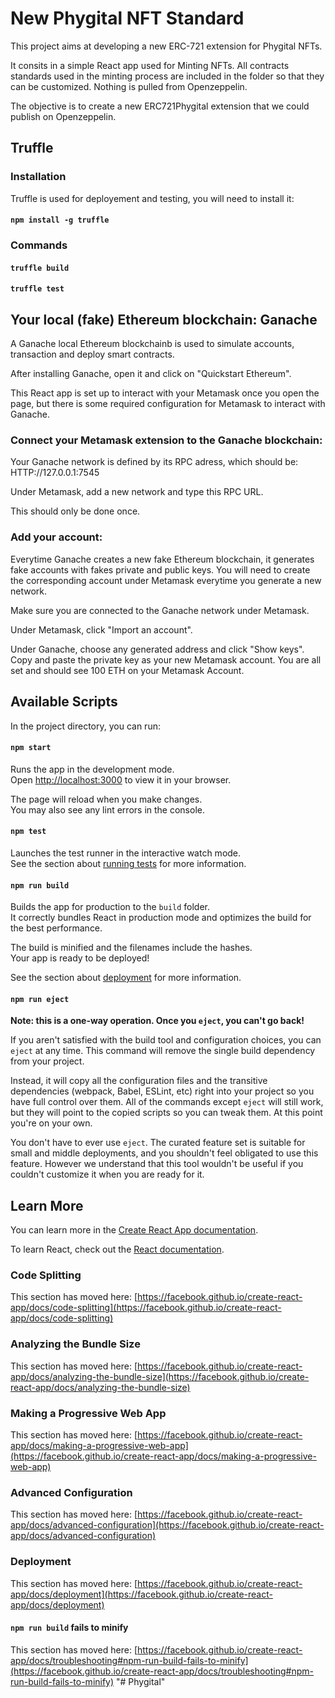 
# New Phygital NFT Standard

This project aims at developing a new ERC-721 extension for Phygital NFTs.

It consits in a simple React app used for Minting NFTs. All contracts standards used in the minting process are included in the folder so that they can be customized. Nothing is pulled from Openzeppelin.

The objective is to create a new ERC721Phygital extension that we could publish on Openzeppelin.

## Truffle

### Installation

Truffle is used for deployement and testing, you will need to install it:

#### `npm install -g truffle`

### Commands

#### `truffle build`

#### `truffle test`


## Your local (fake) Ethereum blockchain: Ganache

A Ganache local Ethereum blockchainb is used to simulate accounts, transaction and deploy smart contracts.

After installing Ganache, open it and click on "Quickstart Ethereum".

This React app is set up to interact with your Metamask once you open the page, but there is some required configuration for Metamask to interact with Ganache.

### Connect your Metamask extension to the Ganache blockchain:

Your Ganache network is defined by its RPC adress, which should be: HTTP://127.0.0.1:7545

Under Metamask, add a new network and type this RPC URL.

This should only be done once.

### Add your account:

Everytime Ganache creates a new fake Ethereum blockchain, it generates fake accounts with fakes private and public keys. You will need to create the corresponding account under Metamask everytime you generate a new network.

Make sure you are connected to the Ganache network under Metamask.

Under Metamask, click "Import an account".

Under Ganache, choose any generated address and click "Show keys". Copy and paste the private key as your new Metamask account. You are all set and should see 100 ETH on your Metamask Account.


## Available Scripts

In the project directory, you can run:

#### `npm start`

Runs the app in the development mode.\
Open [http://localhost:3000](http://localhost:3000) to view it in your browser.

The page will reload when you make changes.\
You may also see any lint errors in the console.

#### `npm test`

Launches the test runner in the interactive watch mode.\
See the section about [running tests](https://facebook.github.io/create-react-app/docs/running-tests) for more information.

#### `npm run build`

Builds the app for production to the `build` folder.\
It correctly bundles React in production mode and optimizes the build for the best performance.

The build is minified and the filenames include the hashes.\
Your app is ready to be deployed!

See the section about [deployment](https://facebook.github.io/create-react-app/docs/deployment) for more information.

#### `npm run eject`

**Note: this is a one-way operation. Once you `eject`, you can't go back!**

If you aren't satisfied with the build tool and configuration choices, you can `eject` at any time. This command will remove the single build dependency from your project.

Instead, it will copy all the configuration files and the transitive dependencies (webpack, Babel, ESLint, etc) right into your project so you have full control over them. All of the commands except `eject` will still work, but they will point to the copied scripts so you can tweak them. At this point you're on your own.

You don't have to ever use `eject`. The curated feature set is suitable for small and middle deployments, and you shouldn't feel obligated to use this feature. However we understand that this tool wouldn't be useful if you couldn't customize it when you are ready for it.

## Learn More

You can learn more in the [Create React App documentation](https://facebook.github.io/create-react-app/docs/getting-started).

To learn React, check out the [React documentation](https://reactjs.org/).

### Code Splitting

This section has moved here: [https://facebook.github.io/create-react-app/docs/code-splitting](https://facebook.github.io/create-react-app/docs/code-splitting)

### Analyzing the Bundle Size

This section has moved here: [https://facebook.github.io/create-react-app/docs/analyzing-the-bundle-size](https://facebook.github.io/create-react-app/docs/analyzing-the-bundle-size)

### Making a Progressive Web App

This section has moved here: [https://facebook.github.io/create-react-app/docs/making-a-progressive-web-app](https://facebook.github.io/create-react-app/docs/making-a-progressive-web-app)

### Advanced Configuration

This section has moved here: [https://facebook.github.io/create-react-app/docs/advanced-configuration](https://facebook.github.io/create-react-app/docs/advanced-configuration)

### Deployment

This section has moved here: [https://facebook.github.io/create-react-app/docs/deployment](https://facebook.github.io/create-react-app/docs/deployment)

#### `npm run build` fails to minify

This section has moved here: [https://facebook.github.io/create-react-app/docs/troubleshooting#npm-run-build-fails-to-minify](https://facebook.github.io/create-react-app/docs/troubleshooting#npm-run-build-fails-to-minify)
"# Phygital" 
